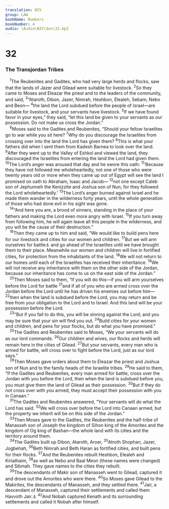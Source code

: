 ```yaml
---
translation: NIV
group: LAW
bookName: Numbers 
bookNumber: 4
audio: \Audio\NIV\dan\32.mp3
---
```


<div class="title"><h1>32</h1><h3>The Transjordan Tribes </h3></div>
<span class="verse dan_32_1"> <sup>1</sup>The Reubenites and Gadites, who had very large herds and flocks, saw that the lands of Jazer and Gilead were suitable for livestock. </span>
<span class="verse dan_32_2"><sup>2</sup>So they came to Moses and Eleazar the priest and to the leaders of the community, and said, </span>
<span class="verse dan_32_3"><sup>3</sup>“Ataroth, Dibon, Jazer, Nimrah, Heshbon, Elealeh, Sebam, Nebo and Beon— </span>
<span class="verse dan_32_4"><sup>4</sup>the land the Lord subdued before the people of Israel—are suitable for livestock, and your servants have livestock. </span>
<span class="verse dan_32_5"><sup>5</sup>If we have found favor in your eyes,” they said, “let this land be given to your servants as our possession. Do not make us cross the Jordan.” <br/></span>
<span class="verse dan_32_6"> <sup>6</sup>Moses said to the Gadites and Reubenites, “Should your fellow Israelites go to war while you sit here? </span>
<span class="verse dan_32_7"><sup>7</sup>Why do you discourage the Israelites from crossing over into the land the Lord has given them? </span>
<span class="verse dan_32_8"><sup>8</sup>This is what your fathers did when I sent them from Kadesh Barnea to look over the land. </span>
<span class="verse dan_32_9"><sup>9</sup>After they went up to the Valley of Eshkol and viewed the land, they discouraged the Israelites from entering the land the Lord had given them. </span>
<span class="verse dan_32_10"><sup>10</sup>The Lord’s anger was aroused that day and he swore this oath: </span>
<span class="verse dan_32_11"><sup>11</sup>‘Because they have not followed me wholeheartedly, not one of those who were twenty years old or more when they came up out of Egypt will see the land I promised on oath to Abraham, Isaac and Jacob— </span>
<span class="verse dan_32_12"><sup>12</sup>not one except Caleb son of Jephunneh the Kenizzite and Joshua son of Nun, for they followed the Lord wholeheartedly.’ </span>
<span class="verse dan_32_13"><sup>13</sup>The Lord’s anger burned against Israel and he made them wander in the wilderness forty years, until the whole generation of those who had done evil in his sight was gone. <br/></span>
<span class="verse dan_32_14"> <sup>14</sup>“And here you are, a brood of sinners, standing in the place of your fathers and making the Lord even more angry with Israel. </span>
<span class="verse dan_32_15"><sup>15</sup>If you turn away from following him, he will again leave all this people in the wilderness, and you will be the cause of their destruction.” <br/></span>
<span class="verse dan_32_16"> <sup>16</sup>Then they came up to him and said, “We would like to build pens here for our livestock and cities for our women and children. </span>
<span class="verse dan_32_17"><sup>17</sup>But we will arm ourselves for battle<a data-toggle="tooltip" data-placement="bottom" title="Septuagint; Hebrew will be quick to arm ourselves">⚓</a> and go ahead of the Israelites until we have brought them to their place. Meanwhile our women and children will live in fortified cities, for protection from the inhabitants of the land. </span>
<span class="verse dan_32_18"><sup>18</sup>We will not return to our homes until each of the Israelites has received their inheritance. </span>
<span class="verse dan_32_19"><sup>19</sup>We will not receive any inheritance with them on the other side of the Jordan, because our inheritance has come to us on the east side of the Jordan.” <br/></span>
<span class="verse dan_32_20"> <sup>20</sup>Then Moses said to them, “If you will do this—if you will arm yourselves before the Lord for battle </span>
<span class="verse dan_32_21"><sup>21</sup>and if all of you who are armed cross over the Jordan before the Lord until he has driven his enemies out before him— </span>
<span class="verse dan_32_22"><sup>22</sup>then when the land is subdued before the Lord, you may return and be free from your obligation to the Lord and to Israel. And this land will be your possession before the Lord. <br/></span>
<span class="verse dan_32_23"> <sup>23</sup>“But if you fail to do this, you will be sinning against the Lord; and you may be sure that your sin will find you out. </span>
<span class="verse dan_32_24"><sup>24</sup>Build cities for your women and children, and pens for your flocks, but do what you have promised.” <br/></span>
<span class="verse dan_32_25"> <sup>25</sup>The Gadites and Reubenites said to Moses, “We your servants will do as our lord commands. </span>
<span class="verse dan_32_26"><sup>26</sup>Our children and wives, our flocks and herds will remain here in the cities of Gilead. </span>
<span class="verse dan_32_27"><sup>27</sup>But your servants, every man who is armed for battle, will cross over to fight before the Lord, just as our lord says.” <br/></span>
<span class="verse dan_32_28"> <sup>28</sup>Then Moses gave orders about them to Eleazar the priest and Joshua son of Nun and to the family heads of the Israelite tribes. </span>
<span class="verse dan_32_29"><sup>29</sup>He said to them, “If the Gadites and Reubenites, every man armed for battle, cross over the Jordan with you before the Lord, then when the land is subdued before you, you must give them the land of Gilead as their possession. </span>
<span class="verse dan_32_30"><sup>30</sup>But if they do not cross over with you armed, they must accept their possession with you in Canaan.” <br/></span>
<span class="verse dan_32_31"> <sup>31</sup>The Gadites and Reubenites answered, “Your servants will do what the Lord has said. </span>
<span class="verse dan_32_32"><sup>32</sup>We will cross over before the Lord into Canaan armed, but the property we inherit will be on this side of the Jordan.” <br/></span>
<span class="verse dan_32_33"> <sup>33</sup>Then Moses gave to the Gadites, the Reubenites and the half-tribe of Manasseh son of Joseph the kingdom of Sihon king of the Amorites and the kingdom of Og king of Bashan—the whole land with its cities and the territory around them. <br/></span>
<span class="verse dan_32_34"> <sup>34</sup>The Gadites built up Dibon, Ataroth, Aroer, </span>
<span class="verse dan_32_35"><sup>35</sup>Atroth Shophan, Jazer, Jogbehah, </span>
<span class="verse dan_32_36"><sup>36</sup>Beth Nimrah and Beth Haran as fortified cities, and built pens for their flocks. </span>
<span class="verse dan_32_37"><sup>37</sup>And the Reubenites rebuilt Heshbon, Elealeh and Kiriathaim, </span>
<span class="verse dan_32_38"><sup>38</sup>as well as Nebo and Baal Meon (these names were changed) and Sibmah. They gave names to the cities they rebuilt. <br/></span>
<span class="verse dan_32_39"> <sup>39</sup>The descendants of Makir son of Manasseh went to Gilead, captured it and drove out the Amorites who were there. </span>
<span class="verse dan_32_40"><sup>40</sup>So Moses gave Gilead to the Makirites, the descendants of Manasseh, and they settled there. </span>
<span class="verse dan_32_41"><sup>41</sup>Jair, a descendant of Manasseh, captured their settlements and called them Havvoth Jair.<a data-toggle="tooltip" data-placement="bottom" title="Or them the settlements of Jair">⚓</a></span>
<span class="verse dan_32_42"><sup>42</sup>And Nobah captured Kenath and its surrounding settlements and called it Nobah after himself. <br/></span>
